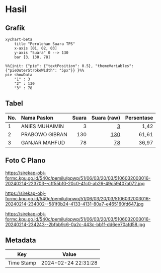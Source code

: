 # Hasil

## Grafik

```mermaid
xychart-beta
    title "Perolehan Suara TPS"
    x-axis [01, 02, 03]
    y-axis "Suara" 0 --> 130
    bar [3, 130, 78]
```

```mermaid
%%{init: {"pie": {"textPosition": 0.5}, "themeVariables": {"pieOuterStrokeWidth": "5px"}} }%%
pie showData
    "1" : 3
    "2" : 130
    "3" : 78
```

## Tabel

| No. | Nama Paslon    | Suara | Suara (raw) | Persentase |
|:--- |:-------------- | -----:| -----------:| ----------:|
| 1   | ANIES MUHAIMIN | 3     | [3][p-1]    | 1,42       |
| 2   | PRABOWO GIBRAN | 130   | [130][p-2]  | 61,61      |
| 3   | GANJAR MAHFUD  | 78    | [78][p-3]   | 36,97      |


[p-1]: https://github.com/gigit-pemilu/pemilu-2024-51-bali/blob/main/pilpres/hitung-suara/sub/51-bali/sub/06-bangli/sub/03-tembuku/sub/2003-yangapi/sub/016-tps/sub/paslon-1.txt
[p-2]: https://github.com/gigit-pemilu/pemilu-2024-51-bali/blob/main/pilpres/hitung-suara/sub/51-bali/sub/06-bangli/sub/03-tembuku/sub/2003-yangapi/sub/016-tps/sub/paslon-2.txt
[p-3]: https://github.com/gigit-pemilu/pemilu-2024-51-bali/blob/main/pilpres/hitung-suara/sub/51-bali/sub/06-bangli/sub/03-tembuku/sub/2003-yangapi/sub/016-tps/sub/paslon-3.txt

## Foto C Plano

https://sirekap-obj-formc.kpu.go.id/540c/pemilu/ppwp/51/06/03/20/03/5106032003016-20240214-223703--cff55bf0-20c0-41c0-ab26-49c59407a072.jpg

https://sirekap-obj-formc.kpu.go.id/540c/pemilu/ppwp/51/06/03/20/03/5106032003016-20240214-234002--581f0b24-4133-4131-80a7-e465160fd647.jpg

https://sirekap-obj-formc.kpu.go.id/540c/pemilu/ppwp/51/06/03/20/03/5106032003016-20240214-234243--2bfbb9c6-0a2c-443c-bb1f-dd6ee70afd58.jpg


## Metadata

| Key        | Value               |
| ---------- | ------------------- |
| Time Stamp | 2024-02-24 22:31:28 |



